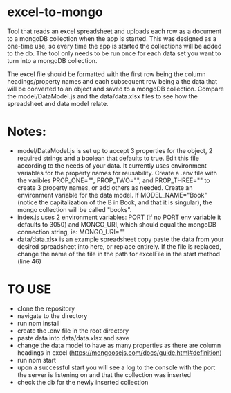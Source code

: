 # excel-to-mongo

Tool that reads an excel spreadsheet and uploads each row as a document to a mongoDB collection when the app is started. This was designed as a one-time use, so every time the app is started the collections will be added to the db. The tool only needs to be run once for each data set you want to turn into a mongoDB collection.

The excel file should be formatted with the first row being the column headings/property names and each subsequent row being a the data that will be converted to an object and saved to a mongoDB collection. Compare the model/DataModel.js and the data/data.xlsx files to see how the spreadsheet and data model relate.

# Notes:
  - model/DataModel.js is set up to accept 3 properties for the object, 2 required strings and a boolean that defaults to true. Edit this file according to the needs of your data. It currently uses environment variables for the property names for reusability. Create a .env file with the varibles PROP_ONE="<prop name>", PROP_TWO="<prop name>", and PROP_THREE="<prop name>" to create 3 property names, or add others as needed. Create an environment variable for the data model. If MODEL_NAME="Book" (notice the capitalization of the B in Book, and that it is singular), the mongo collection will be called "books".
  - index.js uses 2 environment variables: PORT (if no PORT env variable it defaults to 3050) and MONGO_URI, which should equal the mongoDB connection string, ie: MONGO_URI="<db connection string>"
  - data/data.xlsx is an example spreadsheet copy paste the data from your desired spreadsheet into here, or replace entirely. If the file is replaced, change the name of the file in the path for excelFile in the start method (line 46)
  
# TO USE
  - clone the repository
  - navigate to the directory
  - run npm install
  - create the .env file in the root directory
  - paste data into data/data.xlsx and save
  - change the data model to have as many properties as there are column headings in excel (https://mongoosejs.com/docs/guide.html#definition)
  - run npm start
  - upon a successful start you will see a log to the console with the port the server is listening on and that the collection was inserted
  - check the db for the newly inserted collection
